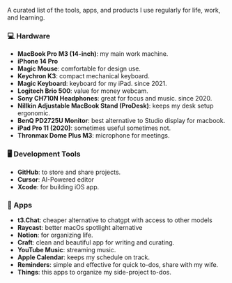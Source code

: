 A curated list of the tools, apps, and products I use regularly for life, work, and learning.


### 💻 Hardware 
- **MacBook Pro M3 (14-inch)**: my main work machine.  
- **iPhone 14 Pro**
- **Magic Mouse**: comfortable for design use.
- **Keychron K3**: compact mechanical keyboard.
- **Magic Keyboard**: keyboard for my iPad. since 2021.   
- **Logitech Brio 500**: value for money webcam.  
- **Sony CH710N Headphones**: great for focus and music. since 2020.
- **Nillkin Adjustable MacBook Stand (ProDesk)**: keeps my desk setup ergonomic.  
- **BenQ PD2725U Monitor**: best alternative to Studio display for macbook.  
- **iPad Pro 11 (2020)**: sometimes useful sometimes not.  
- **Thronmax Dome Plus M3**: microphone for meetings.

### 🖥️ Development Tools
- **GitHub**: to store and share projects.
- **Cursor**: AI-Powered editor
- **Xcode**: for building iOS app.

### 📱 Apps
- **t3.Chat**: cheaper alternative to chatgpt with access to other models 
- **Raycast**: better macOs spotlight alternative
- **Notion**: for organizing life.  
- **Craft**: clean and beautiful app for writing and curating.  
- **YouTube Music**: streaming music.  
- **Apple Calendar**: keeps my schedule on track.  
- **Reminders**: simple and effective for quick to-dos, share with my wife. 
- **Things**: this apps to organize my side-project to-dos. 

  
